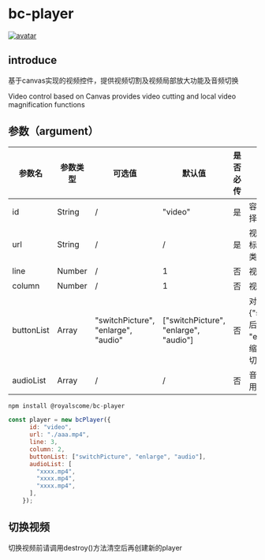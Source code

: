 <!--
 * @Description:
 * @Author: weiyang
 * @Date: 2022-06-29 13:40:41
 * @LastEditors: weiyang
 * @LastEditTime: 2022-07-15 16:23:18
-->

# bc-player

[![avatar](https://img.shields.io/badge/npm-v1.0.0--beta.2-blue)](https://github.com/royalscome/bc-player)<br/>

## introduce

<p>基于canvas实现的视频控件，提供视频切割及视频局部放大功能及音频切换</p>
<p>Video control based on Canvas provides video cutting and local video magnification functions</p>

## 参数（argument）

| 参数名     | 参数类型 | 可选值                              | 默认值                                | 是否必传 | 备注                                                                                         |
| ---------- | -------- | ----------------------------------- | ------------------------------------- | -------- | -------------------------------------------------------------------------------------------- |
| id         | String   | /                                   | "video"                               | 是       | 容器 id，必须是 id 选择器                                                                    |
| url        | String   | /                                   | /                                     | 是       | 视频地址，支持 video 标签所支持的所有视频类型                                                |
| line       | Number   | /                                   | 1                                     | 否       | 视频所需切割为几行                                                                           |
| column     | Number   | /                                   | 1                                     | 否       | 视频所需切割为几列                                                                           |
| buttonList | Array    | "switchPicture", "enlarge", "audio" | ["switchPicture", "enlarge", "audio"] | 否       | 对应关系：{"switchPicture"："前后画面切换", "enlarge": "画面放大缩小", "audio": "音频切换" } |
| audioList  | Array    | /                                   | /                                     | 否       | 音频源地址，不传即使用视频本身声音                                                           |

```javascript
npm install @royalscome/bc-player

const player = new bcPlayer({
      id: "video",
      url: "./aaa.mp4",
      line: 3,
      column: 2,
      buttonList: ["switchPicture", "enlarge", "audio"],
      audioList: [
        "xxxx.mp4",
        "xxxx.mp4",
        "xxxx.mp4",
      ],
    });

```

## 切换视频

<p>切换视频前请调用destroy()方法清空后再创建新的player</p>
